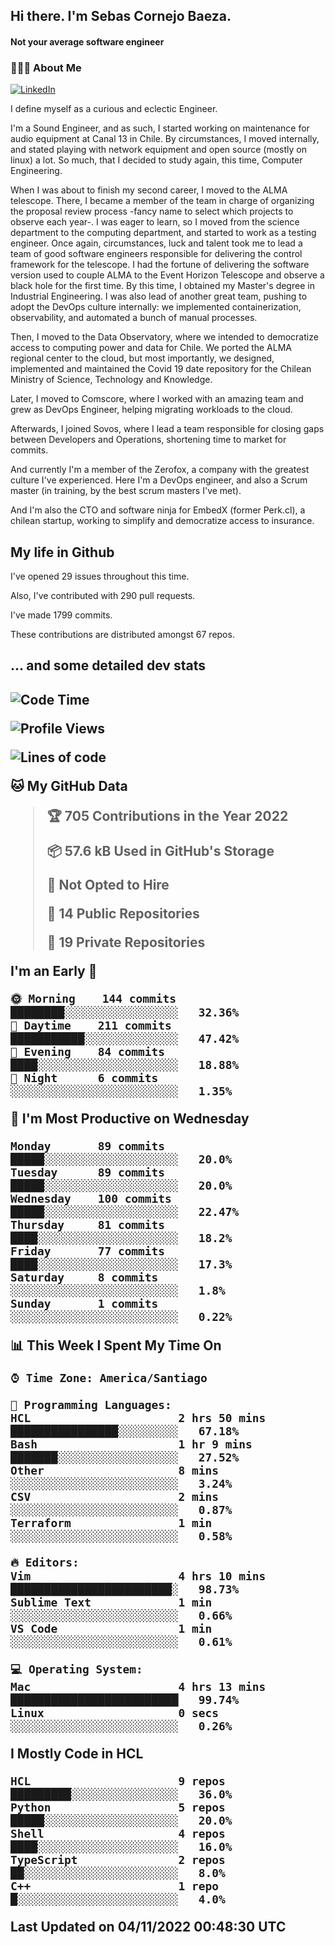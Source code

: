 <h2> Hi there.  I'm Sebas Cornejo Baeza.</h2>
<h4> Not your average software engineer</h4>
<h3> 👨🏻‍💻 About Me </h3>
<a href="http://linkedin.com/in/sebastian-cornejo-baeza/"><img alt="LinkedIn" src="https://img.shields.io/badge/Sebas%20Cornejo%20-informational?style=appveyor&logo=linkedin"></a>


I define myself as a curious and eclectic Engineer.

I'm a Sound Engineer, and as such, I started working on maintenance for audio equipment at Canal 13 in Chile.
By circumstances, I moved internally, and stated playing with network equipment and open source (mostly on linux) 
a lot. So much, that I decided to study again, this time, Computer Engineering.

When I was about to finish my second career, I moved to the ALMA telescope. There, I became a member of the team
in charge of organizing the proposal review process -fancy name to select which projects to observe each year-. 
I was eager to learn, so I moved from the science department to the computing department, and started to work as 
a testing engineer. Once again, circumstances, luck and talent took me to lead a team of good software engineers 
responsible for delivering the control framework for the telescope. I had the fortune of delivering the software
version used to couple ALMA to the Event Horizon Telescope and observe a black hole for the first time.
By this time, I obtained my Master's degree in Industrial Engineering.
I was also lead of another great team, pushing to adopt the DevOps culture internally: we implemented containerization, observability, and automated a bunch of manual processes.

Then, I moved to the Data Observatory, where we intended to democratize access to computing power
and data for Chile. We ported the ALMA regional center to the cloud, but most importantly, we designed, implemented
and maintained the Covid 19 date repository for the Chilean Ministry of Science, Technology and Knowledge.

Later, I moved to Comscore, where I worked with an amazing team and grew as DevOps Engineer, helping migrating workloads to the cloud.

Afterwards, I joined Sovos, where I lead a team responsible for closing gaps between Developers and Operations, shortening time to market for commits.

And currently I'm a member of the Zerofox, a company with the greatest culture I've experienced. Here I'm a DevOps
engineer, and also a Scrum master (in training, by the best scrum masters I've met).
 
And I'm also the CTO and software ninja for EmbedX (former Perk.cl), a chilean startup, working to simplify and democratize access to insurance.

<h2> My life in Github </h2>

I've opened 29 issues throughout this time.

Also, I've contributed with 290 pull requests.

I've made 1799 commits.

These contributions are distributed amongst 67 repos.

<h2>... and some detailed dev stats<h2>

<!--START_SECTION:waka-->
![Code Time](http://img.shields.io/badge/Code%20Time-193%20hrs%2055%20mins-blue)

![Profile Views](http://img.shields.io/badge/Profile%20Views-8-blue)

![Lines of code](https://img.shields.io/badge/From%20Hello%20World%20I%27ve%20Written-542%20Thousand%20lines%20of%20code-blue)

**🐱 My GitHub Data** 

> 🏆 705 Contributions in the Year 2022
 > 
> 📦 57.6 kB Used in GitHub's Storage 
 > 
> 🚫 Not Opted to Hire
 > 
> 📜 14 Public Repositories 
 > 
> 🔑 19 Private Repositories  
 > 
**I'm an Early 🐤** 

```text
🌞 Morning    144 commits    ████████░░░░░░░░░░░░░░░░░   32.36% 
🌆 Daytime    211 commits    ███████████░░░░░░░░░░░░░░   47.42% 
🌃 Evening    84 commits     ████░░░░░░░░░░░░░░░░░░░░░   18.88% 
🌙 Night      6 commits      ░░░░░░░░░░░░░░░░░░░░░░░░░   1.35%

```
📅 **I'm Most Productive on Wednesday** 

```text
Monday       89 commits     █████░░░░░░░░░░░░░░░░░░░░   20.0% 
Tuesday      89 commits     █████░░░░░░░░░░░░░░░░░░░░   20.0% 
Wednesday    100 commits    █████░░░░░░░░░░░░░░░░░░░░   22.47% 
Thursday     81 commits     ████░░░░░░░░░░░░░░░░░░░░░   18.2% 
Friday       77 commits     ████░░░░░░░░░░░░░░░░░░░░░   17.3% 
Saturday     8 commits      ░░░░░░░░░░░░░░░░░░░░░░░░░   1.8% 
Sunday       1 commits      ░░░░░░░░░░░░░░░░░░░░░░░░░   0.22%

```


📊 **This Week I Spent My Time On** 

```text
⌚︎ Time Zone: America/Santiago

💬 Programming Languages: 
HCL                      2 hrs 50 mins       ████████████████░░░░░░░░░   67.18% 
Bash                     1 hr 9 mins         ███████░░░░░░░░░░░░░░░░░░   27.52% 
Other                    8 mins              ░░░░░░░░░░░░░░░░░░░░░░░░░   3.24% 
CSV                      2 mins              ░░░░░░░░░░░░░░░░░░░░░░░░░   0.87% 
Terraform                1 min               ░░░░░░░░░░░░░░░░░░░░░░░░░   0.58%

🔥 Editors: 
Vim                      4 hrs 10 mins       ████████████████████████░   98.73% 
Sublime Text             1 min               ░░░░░░░░░░░░░░░░░░░░░░░░░   0.66% 
VS Code                  1 min               ░░░░░░░░░░░░░░░░░░░░░░░░░   0.61%

💻 Operating System: 
Mac                      4 hrs 13 mins       █████████████████████████   99.74% 
Linux                    0 secs              ░░░░░░░░░░░░░░░░░░░░░░░░░   0.26%

```

**I Mostly Code in HCL** 

```text
HCL                      9 repos             █████████░░░░░░░░░░░░░░░░   36.0% 
Python                   5 repos             █████░░░░░░░░░░░░░░░░░░░░   20.0% 
Shell                    4 repos             ████░░░░░░░░░░░░░░░░░░░░░   16.0% 
TypeScript               2 repos             ██░░░░░░░░░░░░░░░░░░░░░░░   8.0% 
C++                      1 repo              █░░░░░░░░░░░░░░░░░░░░░░░░   4.0%

```



 Last Updated on 04/11/2022 00:48:30 UTC
<!--END_SECTION:waka-->
